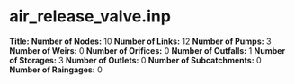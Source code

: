# air_release_valve.inp
**Title:** 
**Number of Nodes:** 10
**Number of Links:** 12
**Number of Pumps:** 3
**Number of Weirs:** 0
**Number of Orifices:** 0
**Number of Outfalls:** 1
**Number of Storages:** 3
**Number of Outlets:** 0
**Number of Subcatchments:** 0
**Number of Raingages:** 0
